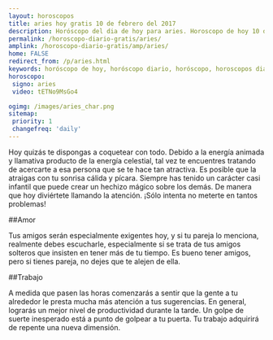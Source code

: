 ```yaml
---
layout: horoscopos
title: aries hoy gratis 10 de febrero del 2017 
description: Horóscopo del dia de hoy para aries. Horoscopo de hoy 10 de febrero del 2017. Las predicciones de amor, trabajo, vida personal gratis.
permalink: /horoscopo-diario-gratis/aries/
amplink: /horoscopo-diario-gratis/amp/aries/
home: FALSE
redirect_from: /p/aries.html
keywords: horóscopo de hoy, horóscopo diario, horóscopo, horoscopos diarios gratis del dia de hoy, horóscopo diario gratis,horóscopo 2017, horóscopo esperanza gracia, horoscopo aries hoy, horoscop, horóscopos gratis, horoscopo aries, horoscopo aries 2017, Tarot, Astrologia, Zodíaco, aries, horoscopo gratis
horoscopo:
 signo: aries
 video: tETNo9MsGo4

ogimg: /images/aries_char.png
sitemap:
 priority: 1
 changefreq: 'daily'
---
```



Hoy quizás te dispongas a coquetear con todo. Debido a la energía animada y llamativa producto de la energía celestial, tal vez te encuentres tratando de acercarte a esa persona que se te hace tan atractiva. Es posible que la atraigas con tu sonrisa cálida y pícara. Siempre has tenido un carácter casi infantil que puede crear un hechizo mágico sobre los demás. De manera que hoy diviértete llamando la atención. ¡Sólo intenta no meterte en tantos problemas!

##Amor

Tus amigos serán especialmente exigentes hoy, y si tu pareja lo menciona, realmente debes escucharle, especialmente si se trata de tus amigos solteros que insisten en tener más de tu tiempo. Es bueno tener amigos, pero si tienes pareja, no dejes que te alejen de ella.

##Trabajo

A medida que pasen las horas comenzarás a sentir que la gente a tu alrededor le presta mucha más atención a tus sugerencias. En general, lograrás un mejor nivel de productividad durante la tarde. Un golpe de suerte inesperado está a punto de golpear a tu puerta. Tu trabajo adquirirá de repente una nueva dimensión.